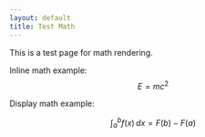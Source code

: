 ```yaml
---
layout: default
title: Test Math
---
```


This is a test page for math rendering.

Inline math example: $$E = mc^2$$

Display math example:

$$
\int_{a}^{b} f(x) \, dx = F(b) - F(a)
$$
